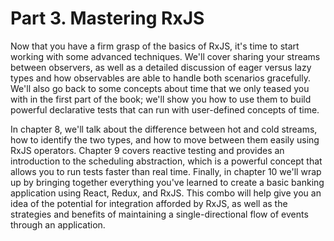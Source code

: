 # Part 3. Mastering RxJS

Now that you have a firm grasp of the basics of RxJS, it's time to start working with some advanced techniques. We'll cover sharing your streams between observers, as well as a detailed discussion of eager versus lazy types and how observables are able to handle both scenarios gracefully. We'll also go back to some concepts about time that we only teased you with in the first part of the book; we'll show you how to use them to build powerful declarative tests that can run with user-defined concepts of time.

In chapter 8, we'll talk about the difference between hot and cold streams, how to identify the two types, and how to move between them easily using RxJS operators. Chapter 9 covers reactive testing and provides an introduction to the scheduling abstraction, which is a powerful concept that allows you to run tests faster than real time. Finally, in chapter 10 we'll wrap up by bringing together everything you've learned to create a basic banking application using React, Redux, and RxJS. This combo will help give you an idea of the potential for integration afforded by RxJS, as well as the strategies and benefits of maintaining a single-directional flow of events through an application.